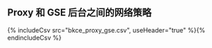 ## Proxy 和 GSE 后台之间的网络策略

{% includeCsv src="bkce_proxy_gse.csv", useHeader="true" %}{% endincludeCsv %}

